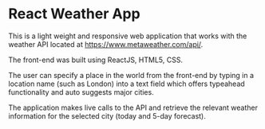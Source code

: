 # React Weather App
This is a light weight and responsive web application that works with the weather API located at https://www.metaweather.com/api/.

The front-end was built using ReactJS, HTML5, CSS. 

The user can specify a place in the world from the front-end by typing in a location name (such as London) into a text field which offers typeahead functionality and auto suggests major cities. 

The application makes live calls to the API and retrieve the relevant weather information for the selected city (today and 5-day forecast). 
